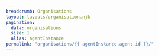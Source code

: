 ```yaml
---
breadcrumb: Organisations
layout: layouts/organisation.njk
pagination:
  data: organisations
  size: 1
  alias: agentInstance
permalink: "organisations/{{ agentInstance.agent.id }}/"
---
```

